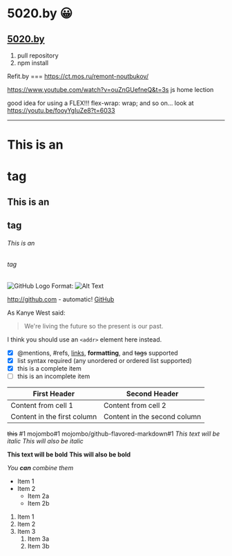 # 5020.by :grinning:
## [5020.by](https://5020.by)
1. pull repository
1. npm install

Refit.by === https://ct.mos.ru/remont-noutbukov/

https://www.youtube.com/watch?v=ouZnGUefneQ&t=3s js home lection

good idea for using a FLEX!!! flex-wrap: wrap; and so on... look at https://youtu.be/fooyYgIuZe8?t=6033
______________________________________________________________________________________________
# This is an <h1> tag
## This is an <h2> tag
###### This is an <h6> tag
![GitHub Logo](/images/logo.png)
Format: ![Alt Text](url)

http://github.com - automatic!
[GitHub](http://github.com)

As Kanye West said:

> We're living the future so
> the present is our past.


I think you should use an
`<addr>` element here instead.

- [x] @mentions, #refs, [links](), **formatting**, and <del>tags</del> supported
- [x] list syntax required (any unordered or ordered list supported)
- [x] this is a complete item
- [ ] this is an incomplete item

First Header | Second Header
------------ | -------------
Content from cell 1 | Content from cell 2
Content in the first column | Content in the second column



~~this~~
#1
mojombo#1
mojombo/github-flavored-markdown#1
*This text will be italic*
_This will also be italic_

**This text will be bold**
__This will also be bold__

_You **can** combine them_



* Item 1
* Item 2
  * Item 2a
  * Item 2b


1. Item 1
1. Item 2
1. Item 3
   1. Item 3a
   1. Item 3b


